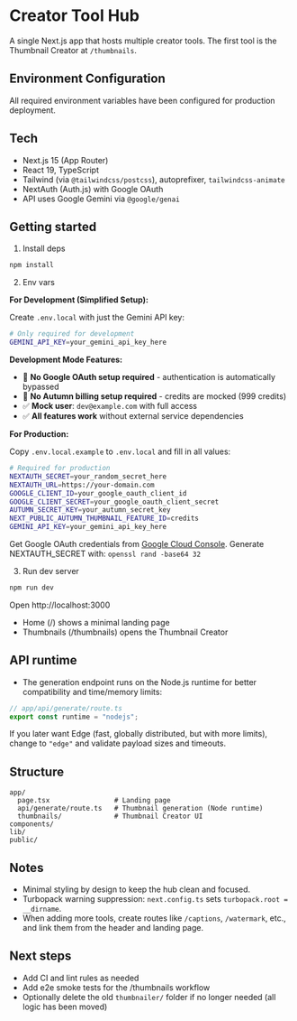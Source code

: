 # Creator Tool Hub

A single Next.js app that hosts multiple creator tools. The first tool is the Thumbnail Creator at `/thumbnails`.

## Environment Configuration

All required environment variables have been configured for production deployment.

## Tech
- Next.js 15 (App Router)
- React 19, TypeScript
- Tailwind (via `@tailwindcss/postcss`), autoprefixer, `tailwindcss-animate`
- NextAuth (Auth.js) with Google OAuth
- API uses Google Gemini via `@google/genai`

## Getting started

1) Install deps

```bash
npm install
```

2) Env vars

**For Development (Simplified Setup):**

Create `.env.local` with just the Gemini API key:

```bash
# Only required for development
GEMINI_API_KEY=your_gemini_api_key_here
```

**Development Mode Features:**
- 🚫 **No Google OAuth setup required** - authentication is automatically bypassed
- 🚫 **No Autumn billing setup required** - credits are mocked (999 credits)
- ✅ **Mock user**: `dev@example.com` with full access
- ✅ **All features work** without external service dependencies

**For Production:**

Copy `.env.local.example` to `.env.local` and fill in all values:

```bash
# Required for production
NEXTAUTH_SECRET=your_random_secret_here
NEXTAUTH_URL=https://your-domain.com
GOOGLE_CLIENT_ID=your_google_oauth_client_id
GOOGLE_CLIENT_SECRET=your_google_oauth_client_secret
AUTUMN_SECRET_KEY=your_autumn_secret_key
NEXT_PUBLIC_AUTUMN_THUMBNAIL_FEATURE_ID=credits
GEMINI_API_KEY=your_gemini_api_key_here
```

Get Google OAuth credentials from [Google Cloud Console](https://console.cloud.google.com/).
Generate NEXTAUTH_SECRET with: `openssl rand -base64 32`

3) Run dev server

```bash
npm run dev
```

Open http://localhost:3000

- Home (/) shows a minimal landing page
- Thumbnails (/thumbnails) opens the Thumbnail Creator

## API runtime

- The generation endpoint runs on the Node.js runtime for better compatibility and time/memory limits:

```ts
// app/api/generate/route.ts
export const runtime = "nodejs";
```

If you later want Edge (fast, globally distributed, but with more limits), change to `"edge"` and validate payload sizes and timeouts.

## Structure

```
app/
  page.tsx                # Landing page
  api/generate/route.ts   # Thumbnail generation (Node runtime)
  thumbnails/             # Thumbnail Creator UI
components/
lib/
public/
```

## Notes
- Minimal styling by design to keep the hub clean and focused.
- Turbopack warning suppression: `next.config.ts` sets `turbopack.root = __dirname`.
- When adding more tools, create routes like `/captions`, `/watermark`, etc., and link them from the header and landing page.

## Next steps
- Add CI and lint rules as needed
- Add e2e smoke tests for the /thumbnails workflow
- Optionally delete the old `thumbnailer/` folder if no longer needed (all logic has been moved)
